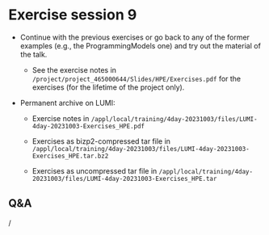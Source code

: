 # Exercise session 9

<!--
No materials available at the moment.
-->

<!--
-    Overview exercises day 1+2+3 temporarily available on
     [this link](https://462000265.lumidata.eu/4day-20231003/files/LUMI-4day-20231003-3_Exercises_day3.pdf)
-->


-   Continue with the previous exercises or go back to any of the former
    examples (e.g., the ProgrammingModels one) and try out the material of 
    the talk.

    -   See the exercise notes in `/project/project_465000644/Slides/HPE/Exercises.pdf` for the exercises
        (for the lifetime of the project only).

-   Permanent archive on LUMI:

    -   Exercise notes in `/appl/local/training/4day-20231003/files/LUMI-4day-20231003-Exercises_HPE.pdf`

    -   Exercises as bizp2-compressed tar file in
        `/appl/local/training/4day-20231003/files/LUMI-4day-20231003-Exercises_HPE.tar.bz2`

    -   Exercises as uncompressed tar file in
        `/appl/local/training/4day-20231003/files/LUMI-4day-20231003-Exercises_HPE.tar`


## Q&A

/
